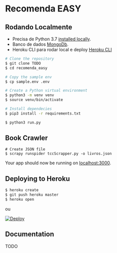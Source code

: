 # Recomenda EASY


## Rodando Localmente
- Precisa de Python 3.7 [installed locally](http://install.python-guide.org).
- Banco de dados [MongoDb](https://docs.mongodb.com/manual/installation/).
- Heroku CLI para rodar local e deploy [Heroku CLI](https://devcenter.heroku.com/articles/heroku-cli)

```sh
# Clone the repository
$ git clone TODO
$ cd recomenda_easy

# Copy the sample env
$ cp sample.env .env

# Create a Python virtual environment
$ python3 -m venv venv
$ source venv/bin/activate

# Install dependecies
$ pip3 install -r requirements.txt

$ python3 run.py
```
## Book Crawler
```
# Create JSON file 
$ scrapy runspider tccScrapper.py -o livros.json
```
Your app should now be running on [localhost:3000](http://localhost:3000/).

## Deploying to Heroku

```sh
$ heroku create
$ git push heroku master
$ heroku open
```
ou

[![Deploy](https://www.herokucdn.com/deploy/button.svg)](https://heroku.com/deploy)

## Documentation
 TODO
